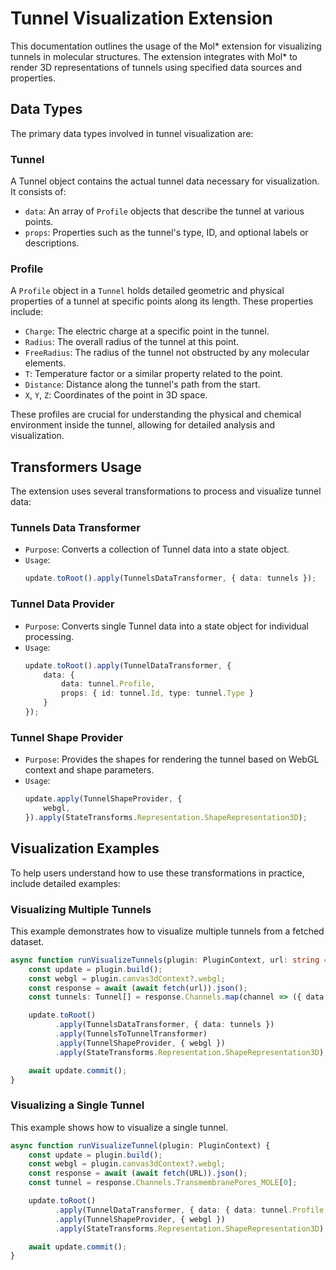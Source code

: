 # Tunnel Visualization Extension
This documentation outlines the usage of the Mol* extension for visualizing tunnels in molecular structures. The extension integrates with Mol* to render 3D representations of tunnels using specified data sources and properties.

## Data Types
The primary data types involved in tunnel visualization are:

### Tunnel
A Tunnel object contains the actual tunnel data necessary for visualization. It consists of:

- `data`: An array of `Profile` objects that describe the tunnel at various points.
- `props`: Properties such as the tunnel's type, ID, and optional labels or descriptions.

### Profile
A `Profile` object in a `Tunnel` holds detailed geometric and physical properties of a tunnel at specific points along its length. These properties include:

- `Charge`: The electric charge at a specific point in the tunnel.
- `Radius`: The overall radius of the tunnel at this point.
- `FreeRadius`: The radius of the tunnel not obstructed by any molecular elements.
- `T`: Temperature factor or a similar property related to the point.
- `Distance`: Distance along the tunnel's path from the start.
- `X`, `Y`, `Z`: Coordinates of the point in 3D space.

These profiles are crucial for understanding the physical and chemical environment inside the tunnel, allowing for detailed analysis and visualization.

## Transformers Usage
The extension uses several transformations to process and visualize tunnel data:

### Tunnels Data Transformer
- `Purpose`: Converts a collection of Tunnel data into a state object.
- `Usage`:
    ```typescript
    update.toRoot().apply(TunnelsDataTransformer, { data: tunnels });
    ```

### Tunnel Data Provider
- `Purpose`: Converts single Tunnel data into a state object for individual processing.
- `Usage`:
    ```typescript
    update.toRoot().apply(TunnelDataTransformer, { 
        data: { 
            data: tunnel.Profile, 
            props: { id: tunnel.Id, type: tunnel.Type } 
        } 
    });
    ```

### Tunnel Shape Provider
- `Purpose`: Provides the shapes for rendering the tunnel based on WebGL context and shape parameters.
- `Usage`:
    ```typescript
    update.apply(TunnelShapeProvider, {
        webgl,
    }).apply(StateTransforms.Representation.ShapeRepresentation3D);
    ```

## Visualization Examples
To help users understand how to use these transformations in practice, include detailed examples:

### Visualizing Multiple Tunnels
This example demonstrates how to visualize multiple tunnels from a fetched dataset.
```typescript
async function runVisualizeTunnels(plugin: PluginContext, url: string = URL) {
    const update = plugin.build();
    const webgl = plugin.canvas3dContext?.webgl;
    const response = await (await fetch(url)).json();
    const tunnels: Tunnel[] = response.Channels.map(channel => ({ data: channel.Profile, props: { id: channel.Id, type: channel.Type } }));

    update.toRoot()
          .apply(TunnelsDataTransformer, { data: tunnels })
          .apply(TunnelsToTunnelTransformer)
          .apply(TunnelShapeProvider, { webgl })
          .apply(StateTransforms.Representation.ShapeRepresentation3D);

    await update.commit();
}
```

### Visualizing a Single Tunnel
This example shows how to visualize a single tunnel.
```typescript
async function runVisualizeTunnel(plugin: PluginContext) {
    const update = plugin.build();
    const webgl = plugin.canvas3dContext?.webgl;
    const response = await (await fetch(URL)).json();
    const tunnel = response.Channels.TransmembranePores_MOLE[0];

    update.toRoot()
          .apply(TunnelDataTransformer, { data: { data: tunnel.Profile, props: { id: tunnel.Id, type: tunnel.Type } } })
          .apply(TunnelShapeProvider, { webgl })
          .apply(StateTransforms.Representation.ShapeRepresentation3D);

    await update.commit();
}
```
